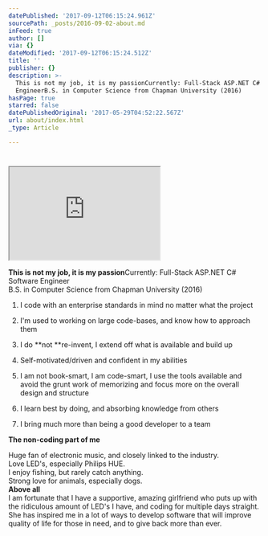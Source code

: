 ```yaml
---
datePublished: '2017-09-12T06:15:24.961Z'
sourcePath: _posts/2016-09-02-about.md
inFeed: true
author: []
via: {}
dateModified: '2017-09-12T06:15:24.512Z'
title: ''
publisher: {}
description: >-
  This is not my job, it is my passionCurrently: Full-Stack ASP.NET C# Software
  EngineerB.S. in Computer Science from Chapman University (2016)
hasPage: true
starred: false
datePublishedOriginal: '2017-05-29T04:52:22.567Z'
url: about/index.html
_type: Article

---
```

# 

<iframe src="https://the-grid.github.io/ed-userhtml/?g=eJyNVFtv2jAUfsa_4ihoEkgNaaBdR4BIbWm1h0l76KQ9TiY2xMLEkW0IFPHfd2wubVOYZosknPN9524Pjd1IDnZT8lFg-dpGmTFBSpp_Fmpp-M8V10-FpHrGYQukscAvUSTQvS3XcH14DVCRKal00uz1-v3n5wEAIbAjDUKalaZlyTUQpE9oNp9ptSxY0vx617t_uEPqngnN6-uHx_HNgIBCn1OpqiQXjPECJSVlTBSzUPKpRd9f3omsKveSo2CirFULLyI7ci4PJlY-F5dtaDUtzFTpRQJLF2dGDX_LB5qc-79TVaDn2KX7ncsVtyKjV3CvBZVX8IImwheuxXRAGmHFJ3NxMCysUFgtKiXEBjjaDtXSYvinFS7U639iQ_VvYGNH4EK-SWHzMMuFZK2ijelswSUUGvHKsXrdcu1ylNxarkNT0gwLmUDHyd-F-rELN67A3mXjotfctRK2taLsq20yKnkr7sRtV7RTFc4p1QXVsYcmpwzHBXrYneMPJ7HnADgCHUb1PCy1wOHdhL6xLp0tvBtHaN7G3fH9twFObYfxKV1KW6PU8Mf5RbwUs7yO_mR_HD_ePPU93gd9Jp7jzD375aE0yzg26gTar5rpw8lx-KNV7-KM6W7stocanqmC1cFv0Ltbt_cFESvBcDQ-hoFRKH0SI-Nh7LZjoBYP_zDyl0tKhrldSFgvZGFGQW5tmURRVVWdqtdRehbF_X4_WjtM4ECJpMVsFPACr6HhRLENeDOjoHYxOLU7y4KNgsMtg6LfOOW8ZXNhOn-oFCvearfdcQc4gT8NK9LgoM8kNWZ_E9ZaFKQ_vLXBMEJgCifKZU6Q_spFMT_DOVDO9SBIHxWr-_GfxHPTnX8SchAOI1cj93YVTMlfhcXRMg" height="185" style=""></iframe>

**This is not my job, it is my passion**Currently: Full-Stack ASP.NET C\# Software Engineer  
B.S. in Computer Science from Chapman University (2016)

1. I code with an enterprise standards in mind no matter what the project

1. I'm used to working on large code-bases, and know how to approach them
2. I do **not **re-invent, I extend off what is available and build up
3. Self-motivated/driven and confident in my abilities
4. I am not book-smart, I am code-smart, I use the tools available and avoid the grunt work of memorizing and focus more on the overall design and structure
5. I learn best by doing, and absorbing knowledge from others
6. I bring much more than being a good developer to a team

**The non-coding part of me**

Huge fan of electronic music, and closely linked to the industry.   
Love LED's, especially Philips HUE.  
I enjoy fishing, but rarely catch anything.  
Strong love for animals, especially dogs.  
**Above all**  
I am fortunate that I have a supportive, amazing girlfriend who puts up with the ridiculous amount of LED's I have, and coding for multiple days straight. She has inspired me in a lot of ways to develop software that will improve quality of life for those in need, and to give back more than ever.